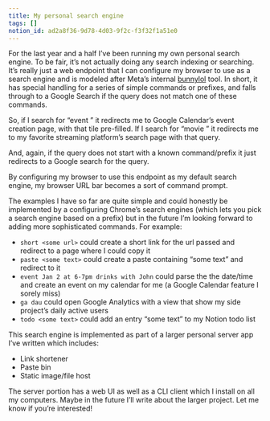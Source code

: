 ```yaml
---
title: My personal search engine
tags: []
notion_id: ad2a8f36-9d78-4d03-9f2c-f3f32f1a51e0
---
```

For the last year and a half I’ve been running my own personal search engine. To be fair, it’s not actually doing any search indexing or searching. It’s really just a web endpoint that I can configure my browser to use as a search engine and is modeled after Meta’s internal [bunnylol](https://www.quora.com/What-is-Facebooks-bunnylol) tool. In short, it has special handling for a series of simple commands or prefixes, and falls through to a Google Search if the query does not match one of these commands.

So, if I search for “event <some event title I just created>” it redirects me to Google Calendar’s event creation page, with that tile pre-filled. If I search for “movie <some movie title>” it redirects me to my favorite streaming platform’s search page with that query.

And, again, if the query does not start with a known command/prefix it just redirects to a Google search for the query.

By configuring my browser to use this endpoint as my default search engine, my browser URL bar becomes a sort of command prompt.

The examples I have so far are quite simple and could honestly be implemented by a configuring Chrome’s search engines (which lets you pick a search engine based on a prefix) but in the future I’m looking forward to adding more sophisticated commands. For example:

- `short <some url>` could create a short link for the url passed and redirect to a page where I could copy it
- `paste <some text>` could create a paste containing “some text” and redirect to it
- `event Jan 2 at 6-7pm drinks with John` could parse the the date/time and create an event on my calendar for me (a Google Calendar feature I sorely miss)
- `ga dau` could open Google Analytics with a view that show my side project’s daily active users
- `todo <some text>` could add an entry “some text” to my Notion todo list

This search engine is implemented as part of a larger personal server app I’ve written which includes:

- Link shortener
- Paste bin
- Static image/file host

The server portion has a web UI as well as a CLI client which I install on all my computers. Maybe in the future I’ll write about the larger project. Let me know if you’re interested!
